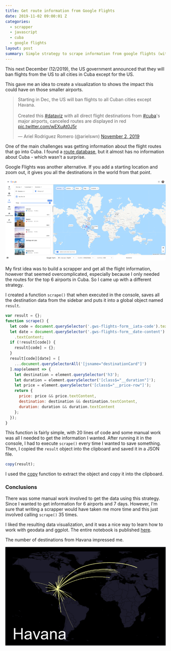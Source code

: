 ```yaml
---
title: Get route information from Google Flights
date: 2019-11-02 09:00:01 Z
categories:
  - scrapper
  - javascript
  - cuba
  - google flights
layout: post
summary: Simple strategy to scrape information from google flights (with manual work). It's helpful if you don't need a lot of information.
---
```


This next December (12/2019), the US government announced that they will ban flights from the US to all cities in Cuba except for the US.

This gave me an idea to create a visualization to shows the impact this could have on those smaller airports.

<blockquote class="twitter-tweet"><p lang="en" dir="ltr">Starting in Dec, the US will ban flights to all Cuban cities except Havana.<br><br>Created this <a href="https://twitter.com/hashtag/dataviz?src=hash&amp;ref_src=twsrc%5Etfw">#dataviz</a> with all direct flight destinations from <a href="https://twitter.com/hashtag/cuba?src=hash&amp;ref_src=twsrc%5Etfw">#cuba</a>&#39;s major airports, canceled routes are displayed in red <a href="https://t.co/wEXuAt0J5r">pic.twitter.com/wEXuAt0J5r</a></p>&mdash; Ariel Rodriguez Romero (@arielswn) <a href="https://twitter.com/arielswn/status/1190749939862818820?ref_src=twsrc%5Etfw">November 2, 2019</a></blockquote> <script async src="https://platform.twitter.com/widgets.js" charset="utf-8"></script>

One of the main challenges was getting information about the flight routes that go into Cuba. I found a [route database](https://openflights.org/data.html), but it almost has no information about Cuba - which wasn't a surprise.

Google Flights was another alternative. If you add a starting location and zoom out, it gives you all the destinations in the world from that point.

![google flight search](/assets/img/2019-11-02-google-flights.png)

My first idea was to build a scrapper and get all the flight information, however that seemed overcomplicated, especially because I only needed the routes for the top 6 airports in Cuba. So I came up with a different strategy.

I created a function `scrape()` that when executed in the console, saves all the destination data from the sidebar and puts it into a global object named `result`.

```js
var result = {};
function scrape() {
  let code = document.querySelector('.gws-flights-form__iata-code').textContent;
  let date = document.querySelector('.gws-flights-form__date-content')
    .textContent;
  if (!result[code]) {
    result[code] = {};
  }
  result[code][date] = [
    ...document.querySelectorAll('[jsname="destinationCard"]')
  ].map(element => {
    let destination = element.querySelector('h3');
    let duration = element.querySelector('[class$="__duration"]');
    let price = element.querySelector('[class$="__price-row"]');
    return {
      price: price && price.textContent,
      destination: destination && destination.textContent,
      duration: duration && duration.textContent
    };
  });
}
```

This function is fairly simple, with 20 lines of code and some manual work was all I needed to get the information I wanted. After running it in the console, I had to execute `scrape()` every time I wanted to save something. Then, I copied the `result` object into the clipboard and saved it in a JSON file.

```js
copy(result);
```

I used the [copy](https://scottwhittaker.net/chrome-devtools/2016/02/29/chrome-devtools-copy-object.html) function to extract the object and copy it into the clipboard.

### Conclusions

There was some manual work involved to get the data using this strategy. Since I wanted to get information for 6 airports and 7 days. However, I'm sure that writing a scrapper would have taken me more time and this just involved calling `scrape()` 35 times.

I liked the resulting data visualization, and it was a nice way to learn how to work with geodata and ggplot. The entire notebook is published [here](http://arielrodriguezromero.com/cuba-plots/00-outgoing-flights.nb.html).

The number of destinations from Havana impressed me.

![Havana flight](/assets/img/2019-11-02-havana-flights.png)
